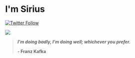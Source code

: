 # **<span class="__header-text">I'm Sirius</span>**
[![Twitter Follow](https://img.shields.io/twitter/follow/sirius2051?color=E30032&label=Sirius&logo=Twitter&logoColor=1DA1F2&style=for-the-badge)](https://twitter.com/sirius2051)

<img src="https://pbs.twimg.com/profile_banners/1138268406212378624/1627466375/1500x500">

>  ***I’m doing badly, I’m doing well; whichever you prefer.***
>
> **- Franz Kafka**
